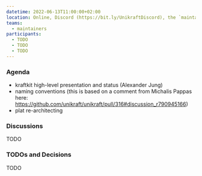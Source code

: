 ```yaml
---
datetime: 2022-06-13T11:00:00+02:00
location: Online, Discord (https://bit.ly/UnikraftDiscord), the `maintainers-voice` voice channel
teams:
  - maintainers
participants:
  - TODO
  - TODO
  - TODO
---
```


### Agenda

* kraftkit high-level presentation and status (Alexander Jung)
* naming conventions (this is based on a comment from Michalis Pappas here: https://github.com/unikraft/unikraft/pull/316#discussion_r790945166)
* plat re-architecting

### Discussions

TODO

### TODOs and Decisions

TODO
